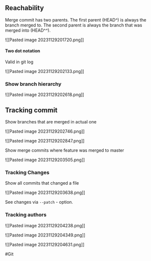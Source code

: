 
## Reachability

Merge commit has two parents. The first parent (HEAD^) is always the branch merged to. The second parent is always the branch that was merged into (HEAD^^).

![[Pasted image 20231129201720.png]]

#### Two dot notation

Valid in git log

![[Pasted image 20231129202133.png]]

### Show branch hierarchy


![[Pasted image 20231129202618.png]]



## Tracking commit


Show branches that are merged in actual one

![[Pasted image 20231129202746.png]]

![[Pasted image 20231129202847.png]]


Show merge commits where feature was merged to master

![[Pasted image 20231129203505.png]]

### Tracking Changes

Show all commits that changed a file

![[Pasted image 20231129203638.png]]

See changes via `--patch` - option.

### Tracking authors

![[Pasted image 20231129204238.png]]



![[Pasted image 20231129204349.png]]


![[Pasted image 20231129204631.png]]

#Git 